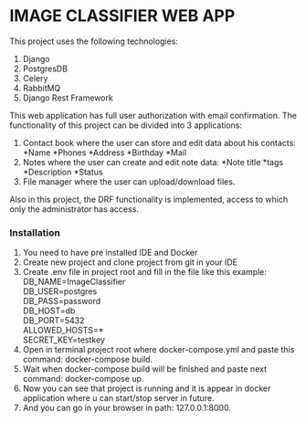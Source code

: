 # IMAGE CLASSIFIER WEB APP

This project uses the following technologies:
1. Django<br />
2. PostgresDB<br />
3. Celery<br />
4. RabbitMQ<br />
5. Django Rest Framework<br />


This web application has full user authorization with email confirmation. The functionality of this project can be divided into 3 applications:
1. Contact book where the user can store and edit data about his contacts:
*Name
*Phones
*Address
*Birthday
*Mail
2. Notes where the user can create and edit note data:
*Note title
*tags
*Description
*Status
3. File manager where the user can upload/download files.

Also in this project, the DRF functionality is implemented, access to which only the administrator has access.

### Installation
1. You need to have pre installed IDE and Docker
2. Create new project and clone project from git in your IDE
3. Create .env file in project root and fill in the file like this example:<br />
DB_NAME=ImageClassifier<br />
DB_USER=postgres<br />
DB_PASS=password<br />
DB_HOST=db<br />
DB_PORT=5432<br />
ALLOWED_HOSTS=*<br />
SECRET_KEY=testkey<br />
4. Open in terminal project root where docker-compose.yml and paste this command: docker-compose build.
5. Wait when docker-compose build will be finished and paste next command: docker-compose up.
6. Now you can see that project is running and it is appear in docker application where u can start/stop server in future.
7. And you can go in your browser in path: 127.0.0.1:8000. <br />
